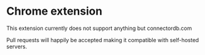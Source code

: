 # Chrome extension

This extension currently does not support anything but connectordb.com

Pull requests will happily be accepted making it compatible with self-hosted servers.
